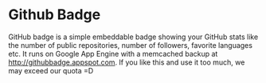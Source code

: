 # Github Badge

GitHub badge is a simple embeddable badge showing your GitHub stats like the number of public repositories, number of followers, favorite languages etc.
It runs on Google App Engine with a memcached backup at http://githubbadge.appspot.com. If you like this and use it too much, we may exceed our quota =D
